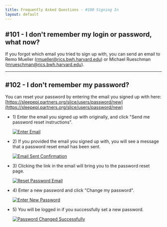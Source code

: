 ```yaml
---
title: Frequently Asked Questions - #100 Signing In
layout: default
---
```


## #101 - I don't remember my login or password, what now?

If you forgot which email you tried to sign up with, you can send an email to Remo Mueller (<rmueller@rics.bwh.harvard.edu>) or Michael Rueschman (<mrueschman@rics.bwh.harvard.edu>).

<hr class="soften">

## #102 - I don't remember my password?

You can reset your password by entering the email you signed up with here: [https://sleepepi.partners.org/slice/users/password/new](https://sleepepi.partners.org/slice/users/password/new)

<ul class="thumbnails">
  <li class="span4">
    <div class="thumbnail">
      <div class="caption">
        <p>1) Enter the email you signed up with originally, and click "Send me password reset instructions".</p>
      </div>
      <a data-toggle="lightbox" href="#tt_reset_password01">
        <img src="/tasktracker/screenshots/tt_reset_password01.png" alt="Enter Email">
      </a>
    </div>
  </li>
  <li class="span4">
    <div class="thumbnail">
      <div class="caption">
        <p>2) If you provided the email you signed up with, you will see a message that a password reset email has been sent.</p>
      </div>
      <a data-toggle="lightbox" href="#tt_reset_password02">
        <img src="/tasktracker/screenshots/tt_reset_password02.png" alt="Email Sent Confirmation">
      </a>
    </div>
  </li>
  <li class="span4">
    <div class="thumbnail">
      <div class="caption">
        <p>3) Clicking the link in the email will bring you to the password reset page.</p>
      </div>
      <a data-toggle="lightbox" href="#tt_reset_password03">
        <img src="/tasktracker/screenshots/tt_reset_password03.png" alt="Reset Password Email">
      </a>
    </div>
  </li>
</ul>

<ul class="thumbnails">
  <li class="span4">
    <div class="thumbnail">
      <div class="caption">
        <p>4) Enter a new password and click "Change my password".</p>
      </div>
      <a data-toggle="lightbox" href="#tt_reset_password04">
        <img src="/tasktracker/screenshots/tt_reset_password04.png" alt="Enter New Password">
      </a>
    </div>
  </li>
  <li class="span4">
    <div class="thumbnail">
      <div class="caption">
        <p>5) You will be logged in if you successfully set a new password.</p>
      </div>
      <a data-toggle="lightbox" href="#tt_reset_password05">
        <img src="/tasktracker/screenshots/tt_reset_password05.png" alt="Password Changed Successfully">
      </a>
    </div>
  </li>
</ul>


<div class="lightbox fade" id="tt_reset_password01" style="display: none;">
  <div class='lightbox-content'>
    <img src="/tasktracker/screenshots/tt_reset_password01.png" alt="Enter Email">
  </div>
</div>

<div class="lightbox fade" id="tt_reset_password02" style="display: none;">
  <div class='lightbox-content'>
    <img src="/tasktracker/screenshots/tt_reset_password02.png" alt="Email Sent Confirmation">
  </div>
</div>

<div class="lightbox fade" id="tt_reset_password03" style="display: none;">
  <div class='lightbox-content'>
    <img src="/tasktracker/screenshots/tt_reset_password03.png" alt="Reset Password Email">
  </div>
</div>

<div class="lightbox fade" id="tt_reset_password04" style="display: none;">
  <div class='lightbox-content'>
    <img src="/tasktracker/screenshots/tt_reset_password04.png" alt="Enter New Password">
  </div>
</div>

<div class="lightbox fade" id="tt_reset_password05" style="display: none;">
  <div class='lightbox-content'>
    <img src="/tasktracker/screenshots/tt_reset_password05.png" alt="Password Changed Successfully">
  </div>
</div>
